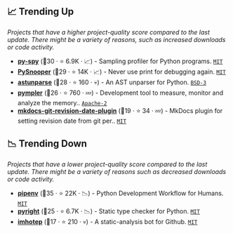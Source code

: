 ## 📈 Trending Up

_Projects that have a higher project-quality score compared to the last update. There might be a variety of reasons, such as increased downloads or code activity._

- <b><a href="https://github.com/benfred/py-spy">py-spy</a></b> (🥇30 ·  ⭐ 6.9K · 📈) - Sampling profiler for Python programs. <code><a href="http://bit.ly/34MBwT8">MIT</a></code>
- <b><a href="https://github.com/cool-RR/PySnooper">PySnooper</a></b> (🥇29 ·  ⭐ 14K · 📈) - Never use print for debugging again. <code><a href="http://bit.ly/34MBwT8">MIT</a></code>
- <b><a href="https://github.com/simonpercivall/astunparse">astunparse</a></b> (🥈28 ·  ⭐ 160 · 💀) - An AST unparser for Python. <code><a href="http://bit.ly/3aKzpTv">BSD-3</a></code>
- <b><a href="https://github.com/pympler/pympler">pympler</a></b> (🥉26 ·  ⭐ 760 · 💤) - Development tool to measure, monitor and analyze the memory.. <code><a href="http://bit.ly/3nYMfla">Apache-2</a></code>
- <b><a href="https://github.com/zhaoterryy/mkdocs-git-revision-date-plugin">mkdocs-git-revision-date-plugin</a></b> (🥉19 ·  ⭐ 34 · 💤) - MkDocs plugin for setting revision date from git per.. <code><a href="http://bit.ly/34MBwT8">MIT</a></code> <code><img src="https://squidfunk.github.io/mkdocs-material/assets/favicon.png" style="display:inline;" width="13" height="13"></code>

## 📉 Trending Down

_Projects that have a lower project-quality score compared to the last update. There might be a variety of reasons such as decreased downloads or code activity._

- <b><a href="https://github.com/pypa/pipenv">pipenv</a></b> (🥇35 ·  ⭐ 22K · 📉) - Python Development Workflow for Humans. <code><a href="http://bit.ly/34MBwT8">MIT</a></code>
- <b><a href="https://github.com/microsoft/pyright">pyright</a></b> (🥈25 ·  ⭐ 6.7K · 📉) - Static type checker for Python. <code><a href="http://bit.ly/34MBwT8">MIT</a></code>
- <b><a href="https://github.com/justinabrahms/imhotep">imhotep</a></b> (🥉17 ·  ⭐ 210 · 💀) - A static-analysis bot for Github. <code><a href="http://bit.ly/34MBwT8">MIT</a></code>

